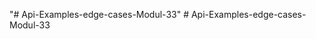 "# Api-Examples-edge-cases-Modul-33" 
#   A p i - E x a m p l e s - e d g e - c a s e s - M o d u l - 3 3  
 